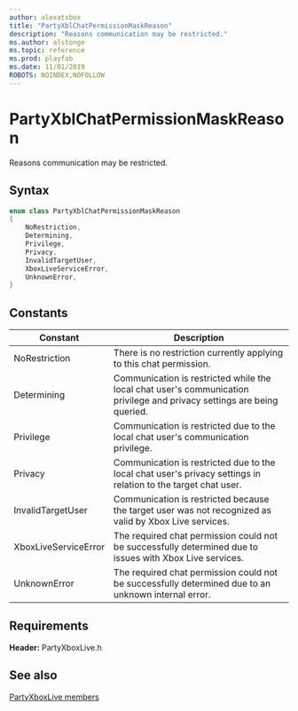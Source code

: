```yaml
---
author: alexatxbox
title: "PartyXblChatPermissionMaskReason"
description: "Reasons communication may be restricted."
ms.author: alstonge
ms.topic: reference
ms.prod: playfab
ms.date: 11/01/2019
ROBOTS: NOINDEX,NOFOLLOW
---
```


# PartyXblChatPermissionMaskReason  

Reasons communication may be restricted.    

## Syntax  
  
```cpp
enum class PartyXblChatPermissionMaskReason    
{  
    NoRestriction,  
    Determining,  
    Privilege,  
    Privacy,  
    InvalidTargetUser,  
    XboxLiveServiceError,  
    UnknownError,  
}  
```  
  
## Constants  
  
| Constant | Description |
| --- | --- |
| NoRestriction | There is no restriction currently applying to this chat permission. |  
| Determining | Communication is restricted while the local chat user's communication privilege and privacy settings are being queried. |  
| Privilege | Communication is restricted due to the local chat user's communication privilege. |  
| Privacy | Communication is restricted due to the local chat user's privacy settings in relation to the target chat user. |  
| InvalidTargetUser | Communication is restricted because the target user was not recognized as valid by Xbox Live services. |  
| XboxLiveServiceError | The required chat permission could not be successfully determined due to issues with Xbox Live services. |  
| UnknownError | The required chat permission could not be successfully determined due to an unknown internal error. |  
  
  
## Requirements  
  
**Header:** PartyXboxLive.h
  
## See also  
[PartyXboxLive members](../partyxboxlive_members.md)  

  
  

